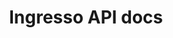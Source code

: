 ---
title: Ingresso API docs

language_tabs:
  - shell: cURL
  - python: Python

toc_footers:
  - <a href='#how-to-get-access-to-the-api'>Sign up for a developer key</a>
  - <a href='https://github.com/tripit/slate'>Documentation powered by Slate</a>

includes:
  - intro
  - events
  - performances
  - months
  - availability
  - send_methods
  - discount
  - trolley
  - reserve
  - release
  - purchase
  - bitmask_fields
  - caching

search: true
---